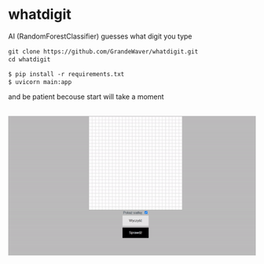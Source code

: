 # whatdigit
AI (RandomForestClassifier) guesses what digit you type
```
git clone https://github.com/GrandeWaver/whatdigit.git
cd whatdigit
```

```
$ pip install -r requirements.txt
$ uvicorn main:app
```
and be patient becouse start will take a moment
<br><br>

<img src='docs/digit.gif'>
